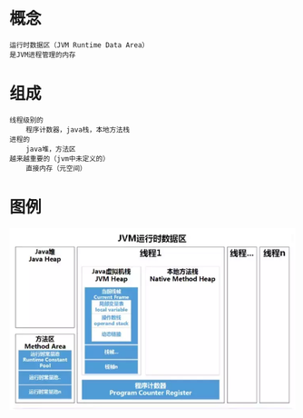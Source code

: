 
# 概念

    运行时数据区（JVM Runtime Data Area）
    是JVM进程管理的内存
    
# 组成

    线程级别的
        程序计数器，java栈，本地方法栈
    进程的        
        java堆，方法区
    越来越重要的（jvm中未定义的）
        直接内存（元空间）
    
  # 图例
  
  ![1](https://github.com/RodJohn/JVM/blob/master/img/%E8%BF%90%E8%A1%8C%E6%97%B6%E6%95%B0%E6%8D%AE%E5%8C%BA.png)
    
    
